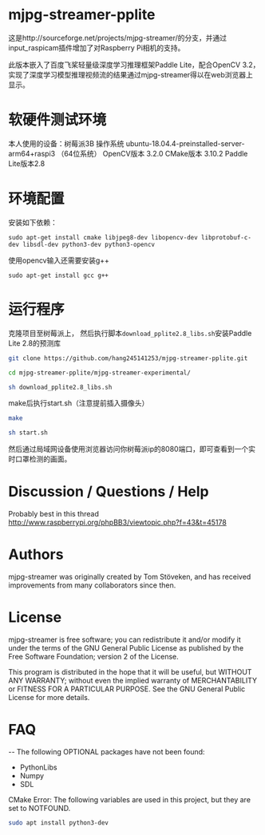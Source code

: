 mjpg-streamer-pplite
====================

这是http://sourceforge.net/projects/mjpg-streamer/的分支，并通过input_raspicam插件增加了对Raspberry Pi相机的支持。

此版本嵌入了百度飞桨轻量级深度学习推理框架Paddle Lite，配合OpenCV 3.2，实现了深度学习模型推理视频流的结果通过mjpg-streamer得以在web浏览器上显示。


软硬件测试环境
=======================

本人使用的设备：树莓派3B
操作系统 ubuntu-18.04.4-preinstalled-server-arm64+raspi3 （64位系统）
OpenCV版本 3.2.0
CMake版本 3.10.2
Paddle Lite版本2.8


环境配置
=======================

安装如下依赖：

    sudo apt-get install cmake libjpeg8-dev libopencv-dev libprotobuf-c-dev libsdl-dev python3-dev python3-opencv

使用opencv输入还需要安装g++

    sudo apt-get install gcc g++




运行程序
=======================

克隆项目至树莓派上，
然后执行脚本`download_pplite2.8_libs.sh`安装Paddle Lite 2.8的预测库
```bash
git clone https://github.com/hang245141253/mjpg-streamer-pplite.git
```
```bash
cd mjpg-streamer-pplite/mjpg-streamer-experimental/
```
```bash
sh download_pplite2.8_libs.sh
```


make后执行start.sh（注意提前插入摄像头）
```bash
make

sh start.sh
```

然后通过局域网设备使用浏览器访问你树莓派ip的8080端口，即可查看到一个实时口罩检测的画面。


Discussion / Questions / Help
=============================

Probably best in this thread
http://www.raspberrypi.org/phpBB3/viewtopic.php?f=43&t=45178

Authors
=======

mjpg-streamer was originally created by Tom Stöveken, and has received
improvements from many collaborators since then.


License
=======

mjpg-streamer is free software; you can redistribute it and/or modify
it under the terms of the GNU General Public License as published by
the Free Software Foundation; version 2 of the License.

This program is distributed in the hope that it will be useful,
but WITHOUT ANY WARRANTY; without even the implied warranty of
MERCHANTABILITY or FITNESS FOR A PARTICULAR PURPOSE.  See the 
GNU General Public License for more details.


# FAQ

-- The following OPTIONAL packages have not been found:

 * PythonLibs
 * Numpy
 * SDL

CMake Error: The following variables are used in this project, but they are set to NOTFOUND.


```bash
sudo apt install python3-dev
```
